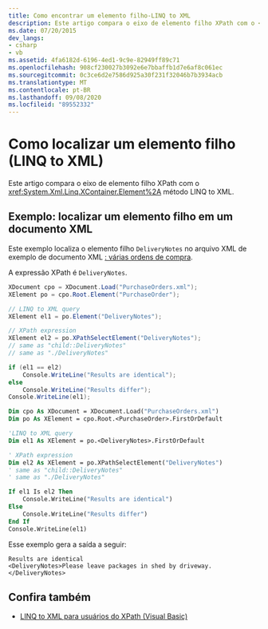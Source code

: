 ```yaml
---
title: Como encontrar um elemento filho-LINQ to XML
description: Este artigo compara o eixo de elemento filho XPath com o <xref:System.Xml.Linq.XContainer.Element%2A> método LINQ to XML.
ms.date: 07/20/2015
dev_langs:
- csharp
- vb
ms.assetid: 4fa6182d-6196-4ed1-9c9e-82949ff89c71
ms.openlocfilehash: 908cf230027b3092e6e7bbaffb1d7e6af8c061ec
ms.sourcegitcommit: 0c3ce6d2e7586d925a30f231f32046b7b3934acb
ms.translationtype: MT
ms.contentlocale: pt-BR
ms.lasthandoff: 09/08/2020
ms.locfileid: "89552332"
---
```

# <a name="how-to-find-a-child-element-linq-to-xml"></a>Como localizar um elemento filho (LINQ to XML)

Este artigo compara o eixo de elemento filho XPath com o <xref:System.Xml.Linq.XContainer.Element%2A> método LINQ to XML.

## <a name="example-find-a-child-element-in-an-xml-document"></a>Exemplo: localizar um elemento filho em um documento XML

Este exemplo localiza o elemento filho `DeliveryNotes` no arquivo XML de exemplo de documento XML [: várias ordens de compra](sample-xml-file-multiple-purchase-orders.md).

A expressão XPath é `DeliveryNotes`.

```csharp
XDocument cpo = XDocument.Load("PurchaseOrders.xml");
XElement po = cpo.Root.Element("PurchaseOrder");

// LINQ to XML query
XElement el1 = po.Element("DeliveryNotes");

// XPath expression
XElement el2 = po.XPathSelectElement("DeliveryNotes");
// same as "child::DeliveryNotes"
// same as "./DeliveryNotes"

if (el1 == el2)
    Console.WriteLine("Results are identical");
else
    Console.WriteLine("Results differ");
Console.WriteLine(el1);
```

```vb
Dim cpo As XDocument = XDocument.Load("PurchaseOrders.xml")
Dim po As XElement = cpo.Root.<PurchaseOrder>.FirstOrDefault

'LINQ to XML query
Dim el1 As XElement = po.<DeliveryNotes>.FirstOrDefault

' XPath expression
Dim el2 As XElement = po.XPathSelectElement("DeliveryNotes")
' same as "child::DeliveryNotes"
' same as "./DeliveryNotes"

If el1 Is el2 Then
    Console.WriteLine("Results are identical")
Else
    Console.WriteLine("Results differ")
End If
Console.WriteLine(el1)
```

Esse exemplo gera a saída a seguir:

```output
Results are identical
<DeliveryNotes>Please leave packages in shed by driveway.</DeliveryNotes>
```

## <a name="see-also"></a>Confira também

- [LINQ to XML para usuários do XPath (Visual Basic)](../../visual-basic/programming-guide/concepts/linq/linq-to-xml-for-xpath-users.md)
